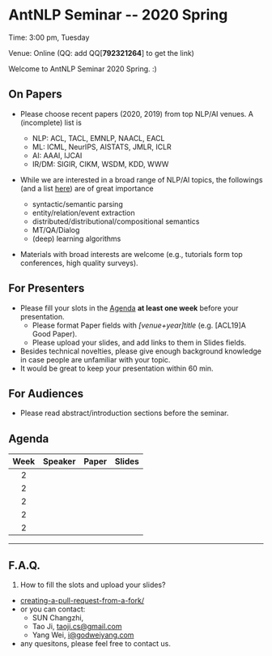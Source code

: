  # AntNLP Seminar -- 2020 Spring

Time: 3:00 pm, Tuesday

Venue: Online (QQ: add QQ[**792321264**] to get the link)

Welcome to AntNLP Seminar 2020 Spring. :)

## On Papers

- Please choose recent papers (2020, 2019) from top NLP/AI venues. A (incomplete) list is
  - NLP: ACL, TACL, EMNLP, NAACL, EACL
  - ML:  ICML, NeurIPS, AISTATS, JMLR, ICLR
  - AI:  AAAI, IJCAI
  - IR/DM: SIGIR, CIKM, WSDM, KDD, WWW

- While we are interested in a broad range of NLP/AI topics, the followings (and a list [here](https://slack-files.com/T22T1UP8Q-F726RJERH-9a39cc3d9a)) are of great importance

  - syntactic/semantic parsing
  - entity/relation/event extraction
  - distributed/distributional/compositional semantics
  - MT/QA/Dialog
  - (deep) learning algorithms

- Materials with broad interests are welcome (e.g., tutorials form top conferences, high quality surveys).

## For Presenters

- Please fill your slots in the [Agenda](#agenda) **at least one week** before your presentation.
  - Please format Paper fields with *[venue+year]title* (e.g. [ACL19]A Good Paper).
  - Please upload your slides, and add links to them in Slides fields.
- Besides technical novelties, please give enough background knowledge in case people are unfamiliar with your topic.
- It would be great to keep your presentation within 60 min.

## For Audiences

- Please read abstract/introduction sections before the seminar.

## Agenda

Week   | Speaker   | Paper   | Slides
:---:  | :---: | --- | :---:
2      |    |  |
2      |    |  |
2      |    |  |
2      |    |  |
2      |    |  |


---
## F.A.Q.

1. How to fill the slots and upload your slides?
- [creating-a-pull-request-from-a-fork/](https://help.github.com/articles/creating-a-pull-request-from-a-fork/)
- or you can contact:
  - SUN  Changzhi,
  - Tao Ji, <taoji.cs@gmail.com>
  - Yang Wei, <i@godweiyang.com>
- any quesitons, please feel free to contact us.
